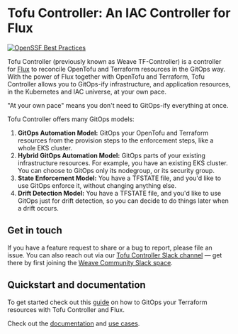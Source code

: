 # Tofu Controller: An IAC Controller for Flux

[![OpenSSF Best Practices](https://bestpractices.coreinfrastructure.org/projects/7761/badge)](https://bestpractices.coreinfrastructure.org/projects/7761)

Tofu Controller (previously known as Weave TF-Controller) is a controller for [Flux](https://fluxcd.io) to reconcile OpenTofu and Terraform resources
in the GitOps way.
With the power of Flux together with OpenTofu and Terraform, Tofu Controller allows you to GitOps-ify infrastructure,
and application resources, in the Kubernetes and IAC universe, at your own pace.

"At your own pace" means you don't need to GitOps-ify everything at once.

Tofu Controller offers many GitOps models:
  1. **GitOps Automation Model:** GitOps your OpenTofu and Terraform resources from the provision steps to the enforcement steps, like a whole EKS cluster.
  2. **Hybrid GitOps Automation Model:** GitOps parts of your existing infrastructure resources. For example, you have an existing EKS cluster.
     You can choose to GitOps only its nodegroup, or its security group.
  3. **State Enforcement Model:** You have a TFSTATE file, and you'd like to use GitOps enforce it, without changing anything else.
  4. **Drift Detection Model:** You have a TFSTATE file, and you'd like to use GitOps just for drift detection, so you can decide to do things later when a drift occurs.

## Get in touch

If you have a feature request to share or a bug to report, please file an issue. You can also reach out via our [Tofu Controller Slack channel](https://weave-community.slack.com/archives/C054MR4UP88) — get there by first joining the [Weave Community Slack space](https://weave-community.slack.com).

## Quickstart and documentation

To get started check out this [guide](https://flux-iac.github.io/tofu-controller/getting_started/) on how to GitOps your Terraform resources with Tofu Controller and Flux.

Check out the [documentation](https://flux-iac.github.io/tofu-controller/) and [use cases](https://flux-iac.github.io/tofu-controller/use-tf-controller/).
